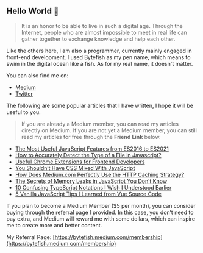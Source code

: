 ## Hello World 👋

> It is an honor to be able to live in such a digital age. Through the Internet, people who are almost impossible to meet in real life can gather together to exchange knowledge and help each other.

Like the others here, I am also a programmer, currently mainly engaged in front-end development. I used Bytefish as my pen name, which means to swim in the digital ocean like a fish. As for my real name, it doesn't matter.

You can also find me on:
- [Medium](https://bytefish.medium.com/)
- [Twitter](https://twitter.com/BytefishMedium)

The following are some popular articles that I have written, I hope it will be useful to you.

> If you are already a Medium member, you can read my articles directly on Medium. If you are not yet a Medium member, you can still read my articles for free through the **Friend Link** below.


- [The Most Useful JavaScript Features from ES2016 to ES2021](https://javascript.plainenglish.io/some-of-useful-javascript-features-from-es2016-to-es2021-4c08a9a80a19?sk=8ee656f7df50a3f1174682c8b02352f0)
- [How to Accurately Detect the Type of a File in Javascript?](https://bytefish.medium.com/how-to-accurately-detect-the-type-of-a-file-in-javascript-a4324e39cb29?sk=bbdb25dbbd7c7164c8668b826e32222f)
- [Useful Chrome Extensions for Frontend Developers](https://bytefish.medium.com/useful-chrome-extensions-for-frontend-developers-7133788665b1?sk=9dd3b68a54df67880b376ad0c0ed8d21)
- [You Shouldn’t Have CSS Mixed With JavaScript](https://bytefish.medium.com/you-shouldnt-have-css-mixed-with-javascript-cf6450389652?sk=8333d603962600d85ce88083792adc10)
- [How Does Medium.com Perfectly Use the HTTP Caching Strategy?](https://bytefish.medium.com/how-does-medium-com-perfectly-use-the-http-caching-strategy-c3e2fb69d250?sk=6a4b03730ec4a34e80e14c334e616022)
- [The Secrets of Memory Leaks in JavaScript You Don’t Know](https://javascript.plainenglish.io/these-5-bad-javascript-practices-will-lead-to-memory-leaks-and-break-your-program-9cf692303043?sk=377241f2c3b42993f6750291eae7a7e6)
- [10 Confusing TypeScript Notations I Wish I Understood Earlier](https://javascript.plainenglish.io/10-confusing-typescript-notations-i-wish-i-understood-earlier-d1c6f722828c?sk=5541f6cdae441760ed3ba0d12a430fbb)
- [5 Vanilla JavaScript Tips I Learned from Vue Source Code](https://javascript.plainenglish.io/learn-javascript-from-vue-source-code-d9d8516ea9c4?sk=b264bd72f9f539993893f3f961af2746)

If you plan to become a Medium Member ($5 per month), you can consider buying through the referral page I provided. In this case, you don’t need to pay extra, and Medium will reward me with some dollars, which can inspire me to create more and better content.

My Referral Page: [https://bytefish.medium.com/membership](https://bytefish.medium.com/membership)